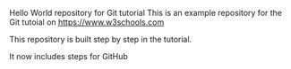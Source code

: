 
Hello World repository for Git tutorial
This is an example repository for the Git tutoial on https://www.w3schools.com

This repository is built step by step in the tutorial.

It now includes steps for GitHub
